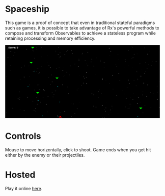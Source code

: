 # Spaceship
This game is a proof of concept that even in traditional stateful 
paradigms such as games, it is possible to take advantage of Rx's 
powerful methods to compose and transform Observables to achieve a 
stateless program while retaining processing and memory efficiency. 

![Game](/public/images/sample.png)

# Controls
Mouse to move horizontally, click to shoot. Game ends when you get hit 
either by the enemy or their projectiles.

# Hosted
Play it online [here](rx-spaceship.herokuapp.com).
